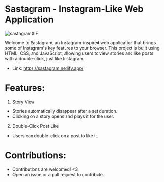 # Sastagram - Instagram-Like Web Application


![sastagramGIF](https://github.com/Siddheshkr/Sastagram/assets/84951276/26749cf9-fbba-4175-9324-ce514c75edc2)

Welcome to Sastagram, an Instagram-inspired web application that brings some of Instagram's key features to your browser. This project is built using HTML, CSS, and JavaScript, allowing users to view stories and like posts with a double-click, just like Instagram.

- Link: https://sastagram.netlify.app/

# Features:

1. Story View
- Stories automatically disappear after a set duration.
- Clicking on a story opens and plays it for the user.

2. Double-Click Post Like
- Users can double-click on a post to like it.

# Contributions:
- Contributions are welcomed! <3
- Open an issue or a pull request to contribute.

